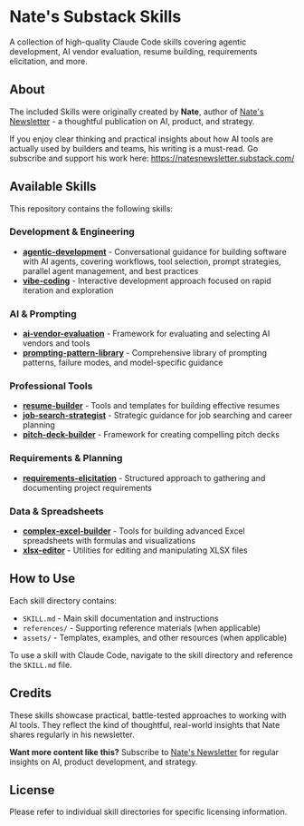 # Nate's Substack Skills

A collection of high-quality Claude Code skills covering agentic development, AI vendor evaluation, resume building, requirements elicitation, and more.

## About

The included Skills were originally created by **Nate**, author of [Nate's Newsletter](https://natesnewsletter.substack.com/) - a thoughtful publication on AI, product, and strategy.

If you enjoy clear thinking and practical insights about how AI tools are actually used by builders and teams, his writing is a must-read. Go subscribe and support his work here: https://natesnewsletter.substack.com/

## Available Skills

This repository contains the following skills:

### Development & Engineering

- **[agentic-development](./agentic-development/)** - Conversational guidance for building software with AI agents, covering workflows, tool selection, prompt strategies, parallel agent management, and best practices
- **[vibe-coding](./vibe-coding/)** - Interactive development approach focused on rapid iteration and exploration

### AI & Prompting

- **[ai-vendor-evaluation](./ai-vendor-evaluation/)** - Framework for evaluating and selecting AI vendors and tools
- **[prompting-pattern-library](./prompting-pattern-library/)** - Comprehensive library of prompting patterns, failure modes, and model-specific guidance

### Professional Tools

- **[resume-builder](./resume-builder/)** - Tools and templates for building effective resumes
- **[job-search-strategist](./job-search-strategist/)** - Strategic guidance for job searching and career planning
- **[pitch-deck-builder](./pitch-deck-builder/)** - Framework for creating compelling pitch decks

### Requirements & Planning

- **[requirements-elicitation](./requirements-elicitation/)** - Structured approach to gathering and documenting project requirements

### Data & Spreadsheets

- **[complex-excel-builder](./complex-excel-builder/)** - Tools for building advanced Excel spreadsheets with formulas and visualizations
- **[xlsx-editor](./xlsx-editor/)** - Utilities for editing and manipulating XLSX files

## How to Use

Each skill directory contains:
- `SKILL.md` - Main skill documentation and instructions
- `references/` - Supporting reference materials (when applicable)
- `assets/` - Templates, examples, and other resources (when applicable)

To use a skill with Claude Code, navigate to the skill directory and reference the `SKILL.md` file.

## Credits

These skills showcase practical, battle-tested approaches to working with AI tools. They reflect the kind of thoughtful, real-world insights that Nate shares regularly in his newsletter.

**Want more content like this?** Subscribe to [Nate's Newsletter](https://natesnewsletter.substack.com/) for regular insights on AI, product development, and strategy.

## License

Please refer to individual skill directories for specific licensing information.
